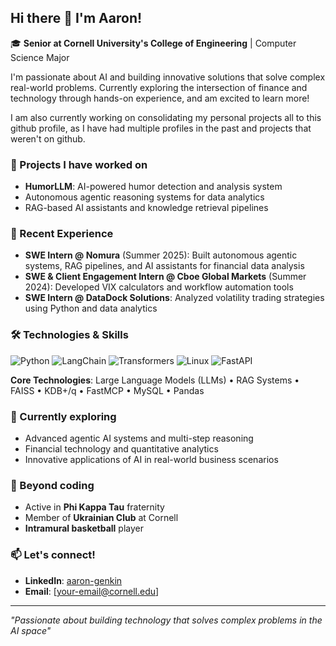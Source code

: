 ## Hi there 👋 I'm Aaron!

🎓 **Senior at Cornell University's College of Engineering** | Computer Science Major

I'm passionate about AI and building innovative solutions that solve complex real-world problems. Currently exploring the intersection of finance and technology through hands-on experience, and am excited to learn more!

I am also currently working on consolidating my personal projects all to this github profile, as I have had multiple profiles in the past and projects that weren't on github.

### 🔭 Projects I have worked on
- **HumorLLM**: AI-powered humor detection and analysis system
- Autonomous agentic reasoning systems for data analytics
- RAG-based AI assistants and knowledge retrieval pipelines

### 💼 Recent Experience
- **SWE Intern @ Nomura** (Summer 2025): Built autonomous agentic systems, RAG pipelines, and AI assistants for financial data analysis
- **SWE & Client Engagement Intern @ Cboe Global Markets** (Summer 2024): Developed VIX calculators and workflow automation tools
- **SWE Intern @ DataDock Solutions**: Analyzed volatility trading strategies using Python and data analytics

### 🛠️ Technologies & Skills
![Python](https://img.shields.io/badge/-Python-3776AB?style=flat&logo=python&logoColor=white)
![LangChain](https://img.shields.io/badge/-LangChain-1C3C3C?style=flat&logo=chainlink&logoColor=white)
![Transformers](https://img.shields.io/badge/-Transformers-FF6F00?style=flat&logo=huggingface&logoColor=white)
![Linux](https://img.shields.io/badge/-Linux-FCC624?style=flat&logo=linux&logoColor=black)
![FastAPI](https://img.shields.io/badge/-FastAPI-009688?style=flat&logo=fastapi&logoColor=white)

**Core Technologies**: Large Language Models (LLMs) • RAG Systems • FAISS • KDB+/q • FastMCP • MySQL • Pandas

### 🌱 Currently exploring
- Advanced agentic AI systems and multi-step reasoning
- Financial technology and quantitative analytics
- Innovative applications of AI in real-world business scenarios

### 🏀 Beyond coding
- Active in **Phi Kappa Tau** fraternity
- Member of **Ukrainian Club** at Cornell
- **Intramural basketball** player

### 📫 Let's connect!
- **LinkedIn**: [aaron-genkin](https://linkedin.com/in/aaron-genkin/)
- **Email**: [your-email@cornell.edu]

---
*"Passionate about building technology that solves complex problems in the AI space"*

